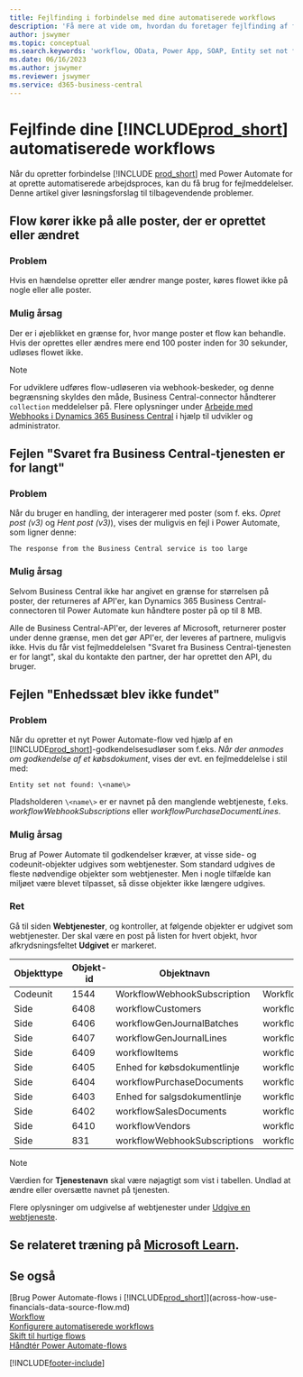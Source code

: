 ```yaml
---
title: Fejlfinding i forbindelse med dine automatiserede workflows
description: 'Få mere at vide om, hvordan du foretager fejlfinding af forbindelsen mellem Business Central og Power Automate, når du opretter et automatiseret workflow.'
author: jswymer
ms.topic: conceptual
ms.search.keywords: 'workflow, OData, Power App, SOAP, Entity set not found, workflowWebhookSubscriptions, Power Automate,'
ms.date: 06/16/2023
ms.author: jswymer
ms.reviewer: jswymer
ms.service: d365-business-central
---
```


# <a name="troubleshoot-your--automated-workflows" />Fejlfinde dine [!INCLUDE[prod_short](includes/prod_short.md)] automatiserede workflows

Når du opretter forbindelse [!INCLUDE [prod_short](includes/prod_short.md)] med Power Automate for at oprette automatiserede arbejdsproces, kan du få brug for fejlmeddelelser. Denne artikel giver løsningsforslag til tilbagevendende problemer.

## <a name="flow-doesnt-run-on-all-records-created-or-changed" />Flow kører ikke på alle poster, der er oprettet eller ændret

### <a name="problem" />Problem

Hvis en hændelse opretter eller ændrer mange poster, køres flowet ikke på nogle eller alle poster.

### <a name="possible-cause" />Mulig årsag

Der er i øjeblikket en grænse for, hvor mange poster et flow kan behandle. Hvis der oprettes eller ændres mere end 100 poster inden for 30 sekunder, udløses flowet ikke.

> [!NOTE]
> For udviklere udføres flow-udløseren via webhook-beskeder, og denne begrænsning skyldes den måde, Business Central-connector håndterer `collection` meddelelser på. Flere oplysninger under [Arbejde med Webhooks i Dynamics 365 Business Central](/dynamics365/business-central/dev-itpro/api-reference/v2.0/dynamics-subscriptions#notes-for-power-automate-flows) i hjælp til udvikler og administrator.

## <a name="the-response-from-the-business-central-service-is-too-large-error" />Fejlen "Svaret fra Business Central-tjenesten er for langt"

### <a name="problem-1" />Problem

Når du bruger en handling, der interagerer med poster (som f. eks. *Opret post (v3)* og *Hent post (v3)*), vises der muligvis en fejl i Power Automate, som ligner denne:

`The response from the Business Central service is too large`

### <a name="possible-cause-1" />Mulig årsag

Selvom Business Central ikke har angivet en grænse for størrelsen på poster, der returneres af API'er, kan Dynamics 365 Business Central-connectoren til Power Automate kun håndtere poster på op til 8 MB.

Alle de Business Central-API'er, der leveres af Microsoft, returnerer poster under denne grænse, men det gør API'er, der leveres af partnere, muligvis ikke. Hvis du får vist fejlmeddelelsen "Svaret fra Business Central-tjenesten er for langt", skal du kontakte den partner, der har oprettet den API, du bruger.

## <a name="entity-set-not-found-error" />Fejlen "Enhedssæt blev ikke fundet"

### <a name="problem-2" />Problem

Når du opretter et nyt Power Automate-flow ved hjælp af en [!INCLUDE[prod_short](includes/prod_short.md)]-godkendelsesudløser som f.eks. *Når der anmodes om godkendelse af et købsdokument*, vises der evt. en fejlmeddelelse i stil med:

`Entity set not found: \<name\>`

Pladsholderen `\<name\>` er er navnet på den manglende webtjeneste, f.eks. *workflowWebhookSubscriptions* eller *workflowPurchaseDocumentLines*.

### <a name="possible-cause-2" />Mulig årsag

Brug af Power Automate til godkendelser kræver, at visse side- og codeunit-objekter udgives som webtjenester. Som standard udgives de fleste nødvendige objekter som webtjenester. Men i nogle tilfælde kan miljøet være blevet tilpasset, så disse objekter ikke længere udgives.

### <a name="fix" />Ret

Gå til siden **Webtjenester**, og kontroller, at følgende objekter er udgivet som webtjenester. Der skal være en post på listen for hvert objekt, hvor afkrydsningsfeltet **Udgivet** er markeret.  

| Objekttype | Objekt-id | Objektnavn | Tjenestenavn |
|--|--|--|--|
| Codeunit | 1544 | WorkflowWebhookSubscription | WorkflowActionResponse |
| Side | 6408 | workflowCustomers | workflowCustomers |
| Side | 6406 | workflowGenJournalBatches | workflowGenJournalBatches |
| Side | 6407 | workflowGenJournalLines | workflowGenJournalLines |
| Side | 6409 | workflowItems | workflowItems |
| Side | 6405 | Enhed for købsdokumentlinje | workflowPurchaseDocumentLines |
| Side | 6404 | workflowPurchaseDocuments | workflowPurchaseDocuments |
| Side | 6403 | Enhed for salgsdokumentlinje | workflowSalesDocumentLines |
| Side | 6402 | workflowSalesDocuments | workflowSalesDocuments |
| Side | 6410 | workflowVendors | workflowVendors |
| Side | 831 | workflowWebhookSubscriptions | workflowWebhookSubscriptions |

> [!NOTE]
> Værdien for **Tjenestenavn** skal være nøjagtigt som vist i tabellen. Undlad at ændre eller oversætte navnet på tjenesten.

Flere oplysninger om udgivelse af webtjenester under [Udgive en webtjeneste](across-how-publish-web-service.md).

## <a name="see-related-training-at-microsoft-learn" />Se relateret træning på [Microsoft Learn](/learn/modules/use-power-automate/).

## <a name="see-also" />Se også

[Brug Power Automate-flows i [!INCLUDE[prod_short](includes/prod_short.md)]](across-how-use-financials-data-source-flow.md)  
[Workflow](across-workflow.md)  
[Konfigurere automatiserede workflows](/dynamics365/business-central/dev-itpro/powerplatform/automate-workflows)  
[Skift til hurtige flows](/dynamics365/business-central/dev-itpro/powerplatform/instant-flows)  
[Håndtér Power Automate-flows](/dynamics365/business-central/dev-itpro/powerplatform/manage-power-automate-flows)  

[!INCLUDE[footer-include](includes/footer-banner.md)]
